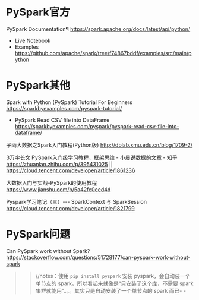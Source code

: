
# PySpark官方

PySpark Documentation¶ https://spark.apache.org/docs/latest/api/python/
- Live Notebook
- Examples https://github.com/apache/spark/tree/f74867bddf/examples/src/main/python

# PySpark其他

Spark with Python (PySpark) Tutorial For Beginners https://sparkbyexamples.com/pyspark-tutorial/
- PySpark Read CSV file into DataFrame https://sparkbyexamples.com/pyspark/pyspark-read-csv-file-into-dataframe/

子雨大数据之Spark入门教程(Python版) http://dblab.xmu.edu.cn/blog/1709-2/

3万字长文 PySpark入门级学习教程，框架思维 - 小晨说数据的文章 - 知乎 https://zhuanlan.zhihu.com/p/395431025 || https://cloud.tencent.com/developer/article/1861236

大数据入门与实战-PySpark的使用教程 https://www.jianshu.com/p/5a42fe0eed4d

Pyspark学习笔记（三）--- SparkContext 与 SparkSession https://cloud.tencent.com/developer/article/1821799

# PySpark问题

Can PySpark work without Spark? https://stackoverflow.com/questions/51728177/can-pyspark-work-without-spark
>> //notes：使用 `pip install pyspark` 安装 pyspark，会自动装一个单节点的 spark。所以看起来就像是“只安装了这个库，不需要 spark 集群就能用”。。。其实只是自动安装了一个单节点的 spark 而已- -
